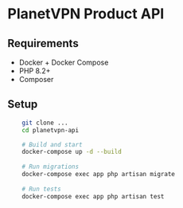 # PlanetVPN Product API

## Requirements

- Docker + Docker Compose
- PHP 8.2+
- Composer

## Setup

```bash
    git clone ...
    cd planetvpn-api

    # Build and start
    docker-compose up -d --build
    
    # Run migrations
    docker-compose exec app php artisan migrate
    
    # Run tests
    docker-compose exec app php artisan test
